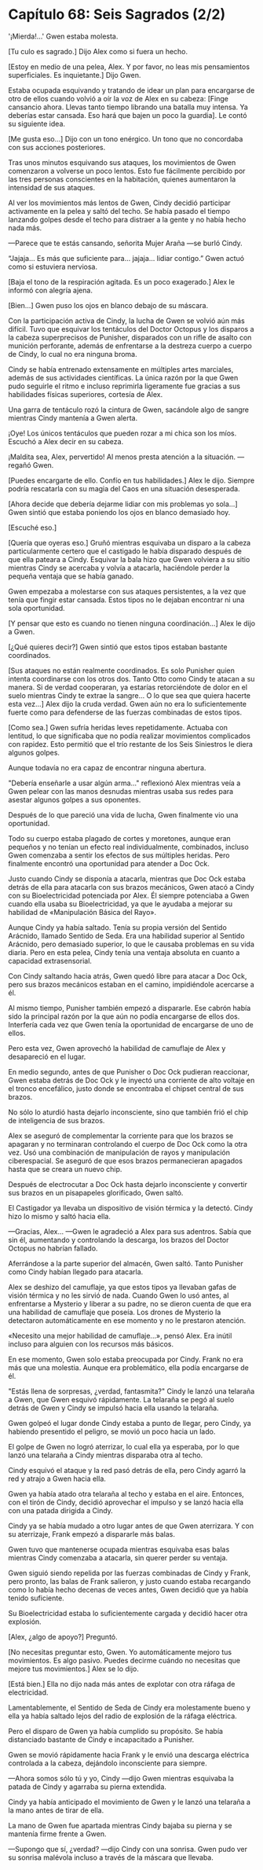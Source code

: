 
# Capítulo 68: Seis Sagrados (2/2)


'¡Mierda!...' Gwen estaba molesta.

[Tu culo es sagrado.] Dijo Alex como si fuera un hecho.

[Estoy en medio de una pelea, Alex. Y por favor, no leas mis pensamientos superficiales. Es inquietante.] Dijo Gwen.

Estaba ocupada esquivando y tratando de idear un plan para encargarse de otro de ellos cuando volvió a oír la voz de Alex en su cabeza: [Finge cansancio ahora. Llevas tanto tiempo librando una batalla muy intensa. Ya deberías estar cansada. Eso hará que bajen un poco la guardia]. Le contó su siguiente idea.

[Me gusta eso…] Dijo con un tono enérgico. Un tono que no concordaba con sus acciones posteriores.

Tras unos minutos esquivando sus ataques, los movimientos de Gwen comenzaron a volverse un poco lentos. Esto fue fácilmente percibido por las tres personas conscientes en la habitación, quienes aumentaron la intensidad de sus ataques.

Al ver los movimientos más lentos de Gwen, Cindy decidió participar activamente en la pelea y saltó del techo. Se había pasado el tiempo lanzando golpes desde el techo para distraer a la gente y no había hecho nada más.

—Parece que te estás cansando, señorita Mujer Araña —se burló Cindy.

“Jajaja… Es más que suficiente para… jajaja… lidiar contigo.” Gwen actuó como si estuviera nerviosa.

[Baja el tono de la respiración agitada. Es un poco exagerado.] Alex le informó con alegría ajena.

[Bien…] Gwen puso los ojos en blanco debajo de su máscara.

Con la participación activa de Cindy, la lucha de Gwen se volvió aún más difícil. Tuvo que esquivar los tentáculos del Doctor Octopus y los disparos a la cabeza superprecisos de Punisher, disparados con un rifle de asalto con munición perforante, además de enfrentarse a la destreza cuerpo a cuerpo de Cindy, lo cual no era ninguna broma.

Cindy se había entrenado extensamente en múltiples artes marciales, además de sus actividades científicas. La única razón por la que Gwen pudo seguirle el ritmo e incluso reprimirla ligeramente fue gracias a sus habilidades físicas superiores, cortesía de Alex.

Una garra de tentáculo rozó la cintura de Gwen, sacándole algo de sangre mientras Cindy mantenía a Gwen alerta.

¡Oye! Los únicos tentáculos que pueden rozar a mi chica son los míos. Escuchó a Alex decir en su cabeza.

¡Maldita sea, Alex, pervertido! Al menos presta atención a la situación. —regañó Gwen.

[Puedes encargarte de ello. Confío en tus habilidades.] Alex le dijo. Siempre podría rescatarla con su magia del Caos en una situación desesperada.

[Ahora decide que debería dejarme lidiar con mis problemas yo sola…] Gwen sintió que estaba poniendo los ojos en blanco demasiado hoy.

[Escuché eso.]

[Quería que oyeras eso.] Gruñó mientras esquivaba un disparo a la cabeza particularmente certero que el castigado le había disparado después de que ella pateara a Cindy. Esquivar la bala hizo que Gwen volviera a su sitio mientras Cindy se acercaba y volvía a atacarla, haciéndole perder la pequeña ventaja que se había ganado. 

Gwen empezaba a molestarse con sus ataques persistentes, a la vez que tenía que fingir estar cansada. Estos tipos no le dejaban encontrar ni una sola oportunidad.

[Y pensar que esto es cuando no tienen ninguna coordinación…] Alex le dijo a Gwen.

[¿Qué quieres decir?] Gwen sintió que estos tipos estaban bastante coordinados.

[Sus ataques no están realmente coordinados. Es solo Punisher quien intenta coordinarse con los otros dos. Tanto Otto como Cindy te atacan a su manera. Si de verdad cooperaran, ya estarías retorciéndote de dolor en el suelo mientras Cindy te extrae la sangre... O lo que sea que quiera hacerte esta vez...] Alex dijo la cruda verdad. Gwen aún no era lo suficientemente fuerte como para defenderse de las fuerzas combinadas de estos tipos.

[Como sea.] Gwen sufría heridas leves repetidamente. Actuaba con lentitud, lo que significaba que no podía realizar movimientos complicados con rapidez. Esto permitió que el trío restante de los Seis Siniestros le diera algunos golpes.

Aunque todavía no era capaz de encontrar ninguna abertura.

"Debería enseñarle a usar algún arma..." reflexionó Alex mientras veía a Gwen pelear con las manos desnudas mientras usaba sus redes para asestar algunos golpes a sus oponentes.

Después de lo que pareció una vida de lucha, Gwen finalmente vio una oportunidad.

Todo su cuerpo estaba plagado de cortes y moretones, aunque eran pequeños y no tenían un efecto real individualmente, combinados, incluso Gwen comenzaba a sentir los efectos de sus múltiples heridas. Pero finalmente encontró una oportunidad para atender a Doc Ock.

Justo cuando Cindy se disponía a atacarla, mientras que Doc Ock estaba detrás de ella para atacarla con sus brazos mecánicos, Gwen atacó a Cindy con su Bioelectricidad potenciada por Alex. Él siempre potenciaba a Gwen cuando ella usaba su Bioelectricidad, ya que le ayudaba a mejorar su habilidad de «Manipulación Básica del Rayo».

Aunque Cindy ya había saltado. Tenía su propia versión del Sentido Arácnido, llamado Sentido de Seda. Era una habilidad superior al Sentido Arácnido, pero demasiado superior, lo que le causaba problemas en su vida diaria. Pero en esta pelea, Cindy tenía una ventaja absoluta en cuanto a capacidad extrasensorial.

Con Cindy saltando hacia atrás, Gwen quedó libre para atacar a Doc Ock, pero sus brazos mecánicos estaban en el camino, impidiéndole acercarse a él.

Al mismo tiempo, Punisher también empezó a dispararle. Ese cabrón había sido la principal razón por la que aún no podía encargarse de ellos dos. Interfería cada vez que Gwen tenía la oportunidad de encargarse de uno de ellos.

Pero esta vez, Gwen aprovechó la habilidad de camuflaje de Alex y desapareció en el lugar.

En medio segundo, antes de que Punisher o Doc Ock pudieran reaccionar, Gwen estaba detrás de Doc Ock y le inyectó una corriente de alto voltaje en el tronco encefálico, justo donde se encontraba el chipset central de sus brazos.

No sólo lo aturdió hasta dejarlo inconsciente, sino que también frió el chip de inteligencia de sus brazos.

Alex se aseguró de complementar la corriente para que los brazos se apagaran y no terminaran controlando el cuerpo de Doc Ock como la otra vez. Usó una combinación de manipulación de rayos y manipulación ciberespacial. Se aseguró de que esos brazos permanecieran apagados hasta que se creara un nuevo chip.

Después de electrocutar a Doc Ock hasta dejarlo inconsciente y convertir sus brazos en un pisapapeles glorificado, Gwen saltó.

El Castigador ya llevaba un dispositivo de visión térmica y la detectó. Cindy hizo lo mismo y saltó hacia ella.

—Gracias, Alex... —Gwen le agradeció a Alex para sus adentros. Sabía que sin él, aumentando y controlando la descarga, los brazos del Doctor Octopus no habrían fallado.

Aferrándose a la parte superior del almacén, Gwen saltó. Tanto Punisher como Cindy habían llegado para atacarla.

Alex se deshizo del camuflaje, ya que estos tipos ya llevaban gafas de visión térmica y no les sirvió de nada. Cuando Gwen lo usó antes, al enfrentarse a Mysterio y liberar a su padre, no se dieron cuenta de que era una habilidad de camuflaje que poseía. Los drones de Mysterio la detectaron automáticamente en ese momento y no le prestaron atención.

«Necesito una mejor habilidad de camuflaje...», pensó Alex. Era inútil incluso para alguien con los recursos más básicos.

En ese momento, Gwen solo estaba preocupada por Cindy. Frank no era más que una molestia. Aunque era problemático, ella podía encargarse de él.

"Estás llena de sorpresas, ¿verdad, fantasmita?" Cindy le lanzó una telaraña a Gwen, que Gwen esquivó rápidamente. La telaraña se pegó al suelo detrás de Gwen y Cindy se impulsó hacia ella usando la telaraña.

Gwen golpeó el lugar donde Cindy estaba a punto de llegar, pero Cindy, ya habiendo presentido el peligro, se movió un poco hacia un lado.

El golpe de Gwen no logró aterrizar, lo cual ella ya esperaba, por lo que lanzó una telaraña a Cindy mientras disparaba otra al techo.

Cindy esquivó el ataque y la red pasó detrás de ella, pero Cindy agarró la red y atrajo a Gwen hacia ella.

Gwen ya había atado otra telaraña al techo y estaba en el aire. Entonces, con el tirón de Cindy, decidió aprovechar el impulso y se lanzó hacia ella con una patada dirigida a Cindy.

Cindy ya se había mudado a otro lugar antes de que Gwen aterrizara. Y con su aterrizaje, Frank empezó a dispararle más balas.

Gwen tuvo que mantenerse ocupada mientras esquivaba esas balas mientras Cindy comenzaba a atacarla, sin querer perder su ventaja.

Gwen siguió siendo repelida por las fuerzas combinadas de Cindy y Frank, pero pronto, las balas de Frank salieron, y justo cuando estaba recargando como lo había hecho decenas de veces antes, Gwen decidió que ya había tenido suficiente.

Su Bioelectricidad estaba lo suficientemente cargada y decidió hacer otra explosión.

[Alex, ¿algo de apoyo?] Preguntó.

[No necesitas preguntar esto, Gwen. Yo automáticamente mejoro tus movimientos. Es algo pasivo. Puedes decirme cuándo no necesitas que mejore tus movimientos.] Alex se lo dijo.

[Está bien.] Ella no dijo nada más antes de explotar con otra ráfaga de electricidad.

Lamentablemente, el Sentido de Seda de Cindy era molestamente bueno y ella ya había saltado lejos del radio de explosión de la ráfaga eléctrica.

Pero el disparo de Gwen ya había cumplido su propósito. Se había distanciado bastante de Cindy e incapacitado a Punisher.

Gwen se movió rápidamente hacia Frank y le envió una descarga eléctrica controlada a la cabeza, dejándolo inconsciente para siempre.

—Ahora somos sólo tú y yo, Cindy —dijo Gwen mientras esquivaba la patada de Cindy y agarraba su pierna extendida.

Cindy ya había anticipado el movimiento de Gwen y le lanzó una telaraña a la mano antes de tirar de ella.

La mano de Gwen fue apartada mientras Cindy bajaba su pierna y se mantenía firme frente a Gwen.

—Supongo que sí, ¿verdad? —dijo Cindy con una sonrisa. Gwen pudo ver su sonrisa malévola incluso a través de la máscara que llevaba.
